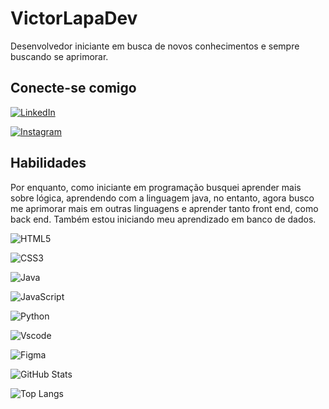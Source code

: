 # VictorLapaDev

Desenvolvedor iniciante em busca de novos conhecimentos e sempre buscando se aprimorar.

## Conecte-se comigo

[![LinkedIn](https://img.shields.io/badge/LinkedIn-0077B5?style=for-the-badge&logo=linkedin&logoColor=white)](https://www.linkedin.com/in/victor-lapa-7b4476293/) 

[![Instagram](https://img.shields.io/badge/-Instagram-%23E4405F?style=for-the-badge&logo=instagram&logoColor=white)](https://www.instagram.com/victor.lapa_/)

## Habilidades
Por enquanto, como iniciante em programação busquei aprender mais sobre lógica, aprendendo com a linguagem java, no entanto, agora busco me aprimorar mais em outras linguagens e aprender tanto front end, como back end. Também estou iniciando meu aprendizado em banco de dados.

![HTML5](https://img.shields.io/badge/HTML5-E34F26?style=for-the-badge&logo=html5&logoColor=white)

![CSS3](https://img.shields.io/badge/CSS3-1572B6?style=for-the-badge&logo=css3&logoColor=white)

![Java](https://img.shields.io/badge/java-%23ED8B00.svg?style=for-the-badge&logo=openjdk&logoColor=white)

![JavaScript](https://img.shields.io/badge/JavaScript-F7DF1E?style=for-the-badge&logo=javascript&logoColor=black)

![Python](https://img.shields.io/badge/python-3670A0?style=for-the-badge&logo=python&logoColor=ffdd54)

![Vscode](https://img.shields.io/badge/Vscode-007ACC?style=for-the-badge&logo=visual-studio-code&logoColor=white) 

![Figma](https://img.shields.io/badge/Figma-696969?style=for-the-badge&logo=figma&logoColor=figma)

![GitHub Stats](https://github-readme-stats.vercel.app/api?username=lapa22&theme=transparent&bg_color=000&border_color=30A3DC&show_icons=true&icon_color=30A3DC&title_color=E94D5F&text_color=FFF)

![Top Langs](https://github-readme-stats-git-masterrstaa-rickstaa.vercel.app/api/top-langs/?username=lapa22&layout=compact&bg_color=000&border_color=30A3DC&title_color=E94D5F&text_color=FFF)
